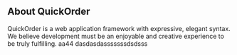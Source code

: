 ## About QuickOrder

QuickOrder is a web application framework with expressive, elegant syntax. We believe development must be an enjoyable and creative experience to be truly fulfilling.
aa44
dasdasdasssssssdsdsss
